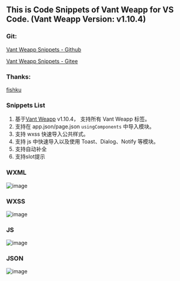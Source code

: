 ## This is Code Snippets of Vant Weapp for VS Code. (Vant Weapp Version: v1.10.4)
### Git: 
[Vant Weapp Snippets - Github](https://github.com/sannyzeng/vant-weapp-snippets) 

[Vant Weapp Snippets - Gitee](https://gitee.com/sannyzeng/vant-weapp-snippets) 

### Thanks: 
[fishku](https://github.com/yhsy/vant-snippets)

### Snippets List
1. 基于[Vant Weapp](https://youzan.github.io/vant-weapp/#/home) v1.10.4， 支持所有 Vant Weapp 标签。
2. 支持在 app.json/page.json `usingComponents` 中导入模块。
3. 支持 wxss 快速导入公共样式。
4. 支持 js 中快速导入以及使用 Toast、Dialog、Notify 等模块。
5. 支持自动补全
6. 支持slot提示

### WXML
![image](https://image.shouxiansen.com/upload_f1dfefe0c4d7d849fb9e3051985de2ca.gif)

### WXSS
![image](https://image.shouxiansen.com/upload_c472b5dccce0421b8d90a8306bb918fc.gif)

### JS
![image](https://image.shouxiansen.com/upload_2d427d022a8aed727efa883beefb0542.gif)

### JSON
![image](https://image.shouxiansen.com/upload_637436fcbcf3e4d5bcd5b7cdc5b9645e.gif)
